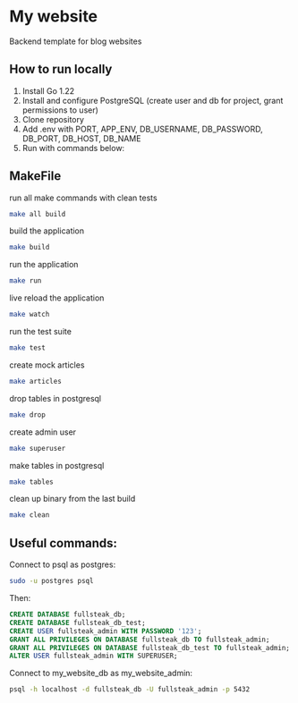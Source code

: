 # My website

Backend template for blog websites

## How to run locally

1. Install Go 1.22
2. Install and configure PostgreSQL (create user and db for project, grant permissions to user)
3. Clone repository
4. Add .env with PORT, APP_ENV, DB_USERNAME, DB_PASSWORD, DB_PORT, DB_HOST, DB_NAME
5. Run with commands below:

## MakeFile

run all make commands with clean tests
```bash
make all build
```

build the application
```bash
make build
```

run the application
```bash
make run
```

live reload the application
```bash
make watch
```

run the test suite
```bash
make test
```

create mock articles
```bash
make articles
```

drop tables in postgresql
```bash
make drop
```

create admin user
```bash
make superuser
```

make tables in postgresql
```bash
make tables
```

clean up binary from the last build
```bash
make clean
```

## Useful commands:

Connect to psql as postgres:
```bash
sudo -u postgres psql
```

Then:
```sql
CREATE DATABASE fullsteak_db;
CREATE DATABASE fullsteak_db_test;
CREATE USER fullsteak_admin WITH PASSWORD '123';
GRANT ALL PRIVILEGES ON DATABASE fullsteak_db TO fullsteak_admin;
GRANT ALL PRIVILEGES ON DATABASE fullsteak_db_test TO fullsteak_admin;
ALTER USER fullsteak_admin WITH SUPERUSER;
```


Connect to my_website_db as my_website_admin:
```bash
psql -h localhost -d fullsteak_db -U fullsteak_admin -p 5432
```